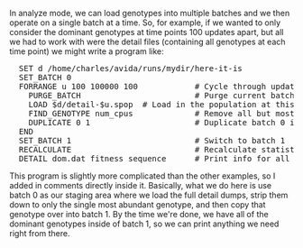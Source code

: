 In analyze mode, we can load genotypes into multiple batches and we then operate on a single batch at a time. So, for example, if we wanted to only consider the dominant genotypes at time points 100 updates apart, but all we had to work with were the detail files (containing all genotypes at each time point) we might write a program like:

<pre>
  SET d /home/charles/avida/runs/mydir/here-it-is
  SET_BATCH 0
  FORRANGE u 100 100000 100            # Cycle through updates
    PURGE_BATCH                        # Purge current batch (0)
    LOAD $d/detail-$u.spop  # Load in the population at this update
    FIND_GENOTYPE num_cpus             # Remove all but most abundant genotype
    DUPLICATE 0 1                      # Duplicate batch 0 into batch 1
  END
  SET_BATCH 1                          # Switch to batch 1
  RECALCULATE                          # Recalculate statistics...
  DETAIL dom.dat fitness sequence      # Print info for all dominants!
</pre>

This program is slightly more complicated than the other examples, so I added in comments directly inside it. Basically, what we do here is use batch 0 as our staging area where we load the full detail dumps, strip them down to only the single most abundant genotype, and then copy that genotype over into batch 1. By the time we're done, we have all of the dominant genotypes inside of batch 1, so we can print anything we need right from there.
